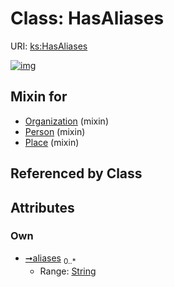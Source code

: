 
# Class: HasAliases




URI: [ks:HasAliases](https://w3id.org/linkml/tests/kitchen_sink/HasAliases)


[![img](https://yuml.me/diagram/nofunky;dir:TB/class/[Place]uses%20-.->[HasAliases&#124;aliases:string%20*],[Person]uses%20-.->[HasAliases],[Organization]uses%20-.->[HasAliases],[Place],[Person],[Organization])](https://yuml.me/diagram/nofunky;dir:TB/class/[Place]uses%20-.->[HasAliases&#124;aliases:string%20*],[Person]uses%20-.->[HasAliases],[Organization]uses%20-.->[HasAliases],[Place],[Person],[Organization])

## Mixin for

 * [Organization](Organization.md) (mixin) 
 * [Person](Person.md) (mixin) 
 * [Place](Place.md) (mixin) 

## Referenced by Class


## Attributes


### Own

 * [➞aliases](hasAliases__aliases.md)  <sub>0..\*</sub>
     * Range: [String](types/String.md)
